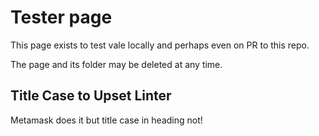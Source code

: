 # Tester page

This page exists to test vale locally and perhaps even on PR to this repo.

The page and its folder may be deleted at any time.

## Title Case to Upset Linter

Metamask does it but title case in heading not!